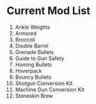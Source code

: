 # Current Mod List
1. Ankle Weights
2. Armored
3. Broccoli
4. Double Barrel
5. Grenade Bullets
6. Guide to Gun Safety
7. Homing Bullets
8. Hoverpack
9. Bouncy Bullets
10. Shotgun Conversion Kit
11. Machine Gun Conversion Kit
12. Stoneskin Brew
